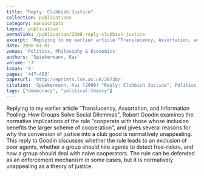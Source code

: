 ```yaml
---
title: "Reply: Clubbish Justice"
collection: publications
category: manuscripts
layout: publication
permalink: /publication/2008-reply-clubbish-justice
excerpt: 'Replying to my earlier article "Translucency, Assortation, and Information Pooling: How Groups Solve Social Dilemmas", Robert Goodin examines the normative implications of the rule "cooperate with those whose inclusion benefits the larger scheme of cooperation", and gives several reasons for why the conversion of justice into a club good is normatively unappealing. This reply to Goodin discusses whether the rule leads to an exclusion of poor agents, whether a group should hire agents to detect free-riders, and how a group should deal with naive cooperators. The rule can be defended as an enforcement mechanism in some cases, but it is normatively unappealing as a theory of justice.'
date: 2008-01-01
venue: 'Politics, Philosophy & Economics'
authors: 'Spiekermann, Kai'
volume: '7'
issue: '4'
pages: '447–453'
paperurl: 'http://eprints.lse.ac.uk/26738/'
citation: 'Spiekermann, Kai (2008) "Reply: Clubbish Justice", Politics, Philosophy & Economics, 7(4), pp. 447–453.'
tags: ["democracy", "political-theory"]
---
```


Replying to my earlier article "Translucency, Assortation, and Information Pooling: How Groups Solve Social Dilemmas", Robert Goodin examines the normative implications of the rule "cooperate with those whose inclusion benefits the larger scheme of cooperation", and gives several reasons for why the conversion of justice into a club good is normatively unappealing. This reply to Goodin discusses whether the rule leads to an exclusion of poor agents, whether a group should hire agents to detect free-riders, and how a group should deal with naive cooperators. The rule can be defended as an enforcement mechanism in some cases, but it is normatively unappealing as a theory of justice.